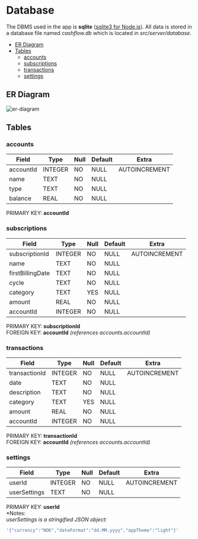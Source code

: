 # Database
The DBMS used in the app is __sqlite__ 
([sqlite3 for Node.js](https://www.npmjs.com/package/sqlite3)). 
All data is stored in a database file named *cashflow.db* which is located in 
*src/server/database*.

- [ER Diagram](#er-diagram)
- [Tables](#tables)
  - [accounts](#accounts)
  - [subscriptions](#subscriptions)
  - [transactions](#transactions)
  - [settings](#settings)


## ER Diagram
![er-diagram][er-diagram]


## Tables

### accounts
| Field     | Type    | Null | Default | Extra         |
| --------- | ------- | ---- | ------- | ------------- |
| accountId | INTEGER | NO   | NULL    | AUTOINCREMENT |
| name      | TEXT    | NO   | NULL    |               |
| type      | TEXT    | NO   | NULL    |               |
| balance   | REAL    | NO   | NULL    |               |
PRIMARY KEY: __accountId__

### subscriptions
| Field            | Type    | Null | Default | Extra         |
| ---------------- | ------- | ---- | ------- | ------------- |
| subscriptionId   | INTEGER | NO   | NULL    | AUTOINCREMENT |
| name             | TEXT    | NO   | NULL    |               |
| firstBillingDate | TEXT    | NO   | NULL    |               |
| cycle            | TEXT    | NO   | NULL    |               |
| category         | TEXT    | YES  | NULL    |               |
| amount           | REAL    | NO   | NULL    |               |
| accountId        | INTEGER | NO   | NULL    |               |
PRIMARY KEY: __subscriptionId__   
FOREIGN KEY: __accountId__ *(references accounts.accountId)*

### transactions
| Field         | Type    | Null | Default | Extra         |
| ------------- | ------- | ---- | ------- | ------------- |
| transactionId | INTEGER | NO   | NULL    | AUTOINCREMENT |
| date          | TEXT    | NO   | NULL    |               |
| description   | TEXT    | NO   | NULL    |               |
| category      | TEXT    | YES  | NULL    |               |
| amount        | REAL    | NO   | NULL    |               |
| accountId     | INTEGER | NO   | NULL    |               |
PRIMARY KEY: __transactionId__   
FOREIGN KEY: __accountId__ *(references accounts.accountId)*

### settings
| Field        | Type    | Null | Default | Extra         |
| ------------ | ------- | ---- | ------- | ------------- |
| userId       | INTEGER | NO   | NULL    | AUTOINCREMENT |
| userSettings | TEXT    | NO   | NULL    |               |
PRIMARY KEY: __userId__   
*Notes:   
*userSettings is a stringified JSON object:*
```javascript
'{"currency":"NOK","dateFormat":"dd.MM.yyyy","appTheme":"light"}'
```


[er-diagram]: https://i.imgur.com/WUIx2iH.png